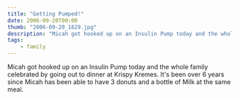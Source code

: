 ```yaml
---
title: "Getting Pumped!"
date: 2006-09-20T00:00
thumb: "2006-09-20_1829.jpg"
description: "Micah got hooked up on an Insulin Pump today and the whole family..."
tags: 
    - family
---
```


Micah got hooked up on an Insulin Pump today and the whole family celebrated by going out to dinner at Krispy Kremes. It's been over 6 years since Micah has been able to have 3 donuts and a bottle of Milk at the same meal.
